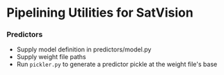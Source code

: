 # Pipelining Utilities for SatVision

### Predictors

- Supply model definition in predictors/model.py
- Supply weight file paths
- Run `pickler.py` to generate a predictor pickle at the weight file's base
